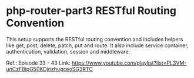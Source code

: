 # php-router-part3 RESTful Routing Convention
This setup supports the RESTful routing convention and includes helpers like get, post, delete, patch, put and route. It also include service container, authentication, validation, session and middleware.

Ref.: Episode 33 - 43
Link: https://www.youtube.com/playlist?list=PL3VM-unCzF8ipG50KDjnzhugceoSG3RTC